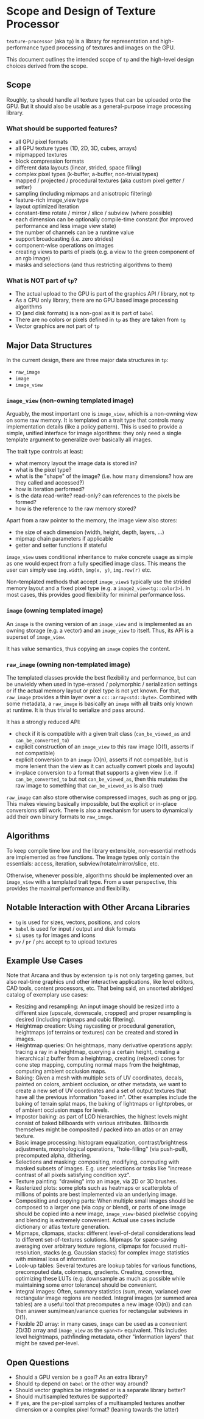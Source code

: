# Scope and Design of Texture Processor

`texture-processor` (aka `tp`) is a library for representation and high-performance typed processing of textures and images on the GPU.

This document outlines the intended scope of `tp` and the high-level design choices derived from the scope.


## Scope

Roughly, `tp` should handle all texture types that can be uploaded onto the GPU.
But it should also be usable as a general-purpose image processing library.

### What should be supported features?

* all GPU pixel formats
* all GPU texture types (1D, 2D, 3D, cubes, arrays)
* mipmapped textures
* block compression formats
* different data layouts (linear, strided, space filling)
* complex pixel types (k-buffer, a-buffer, non-trivial types)
* mapped / projected / procedural textures (aka custom pixel getter / setter)
* sampling (including mipmaps and anisotropic filtering)
* feature-rich image_view type
* layout optimized iteration
* constant-time rotate / mirror / slice / subview (where possible)
* each dimension can be optionally compile-time constant (for improved performance and less image view state)
* the number of channels can be a runtime value
* support broadcasting (i.e. zero strides)
* component-wise operations on images
* creating views to parts of pixels (e.g. a view to the green component of an rgb image)
* masks and selections (and thus restricting algorithms to them)

### What is NOT part of `tp`?

* The actual upload to the GPU is part of the graphics API / library, not `tp`
* As a CPU only library, there are no GPU based image processing algorithms
* IO (and disk formats) is a non-goal as it is part of `babel`
* There are no colors or pixels defined in `tp` as they are taken from `tg`
* Vector graphics are not part of `tp`

## Major Data Structures

In the current design, there are three major data structures in `tp`:

* `raw_image`
* `image`
* `image_view`

### `image_view` (non-owning templated image)

Arguably, the most important one is `image_view`, which is a non-owning view on some raw memory.
It is templated on a trait type that controls many implementation details (like a policy pattern).
This is used to provide a simple, unified interface for image algorithms: they only need a single template argument to generalize over basically all images.

The trait type controls at least:

* what memory layout the image data is stored in?
* what is the pixel type?
* what is the "shape" of the image? (i.e. how many dimensions? how are they called and accessed?)
* how is iteration performed?
* is the data read-write? read-only? can references to the pixels be formed?
* how is the reference to the raw memory stored?

Apart from a raw pointer to the memory, the image view also stores:

* the size of each dimension (width, height, depth, layers, ...)
* mipmap chain parameters if applicable
* getter and setter functions if stateful

`image_view` uses conditional inheritance to make concrete usage as simple as one would expect from a fully specified image class.
This means the user can simply use `img.width`, `img(x, y)`, `img.row(r)` etc.

Non-templated methods that accept `image_view`s typically use the strided memory layout and a fixed pixel type (e.g. a `image2_view<tg::color3>`).
In most cases, this provides good flexibility for minimal performance loss.

### `image` (owning templated image)

An `image` is the owning version of an `image_view` and is implemented as an owning storage (e.g. a vector) and an `image_view` to itself.
Thus, its API is a superset of `image_view`.

It has value semantics, thus copying an `image` copies the content.

### `raw_image` (owning non-templated image)

The templated classes provide the best flexibility and performance, but can be unwieldy when used in type-erased / polymorphic / serialization settings or if the actual memory layout or pixel type is not yet known.
For that, `raw_image` provides a thin layer over a `cc::array<std::byte>`.
Combined with some metadata, a `raw_image` is basically an `image` with all traits only known at runtime.
It is thus trivial to serialize and pass around.

It has a strongly reduced API:

* check if it is compatible with a given trait class (`can_be_viewed_as` and `can_be_converted_to`)
* explicit construction of an `image_view` to this raw image (O(1), asserts if not compatible)
* explicit conversion to an `image` (O(n), asserts if not compatible, but is more lenient than the view as it can actually convert pixels and layouts)
* in-place conversion to a format that supports a given view (i.e. if `can_be_converted_to` but not `can_be_viewed_as`, then this mutates the raw image to something that `can_be_viewed_as` is also true)

`raw_image` can also store otherwise compressed images, such as png or jpg.
This makes viewing basically impossible, but the explicit or in-place conversions still work.
There is also a mechanism for users to dynamically add their own binary formats to `raw_image`.

## Algorithms

To keep compile time low and the library extensible, non-essential methods are implemented as free functions.
The image types only contain the essentials: access, iteration, subview/rotate/mirror/slice, etc.

Otherwise, whenever possible, algorithms should be implemented over an `image_view` with a templated trait type.
From a user perspective, this provides the maximal performance and flexibility.

## Notable Interaction with Other Arcana Libraries

* `tg` is used for sizes, vectors, positions, and colors
* `babel` is used for input / output and disk formats
* `si` uses `tp` for images and icons
* `pv` / `pr` / `phi` accept `tp` to upload textures

## Example Use Cases

Note that Arcana and thus by extension `tp` is not only targeting games, but also real-time graphics und other interactive applications, like level editors, CAD tools, content processors, etc.
That being said, an unsorted abridged catalog of exemplary use cases:

* Resizing and resampling: An input image should be resized into a different size (upscale, downscale, cropped) and proper resampling is desired (including mipmaps and cubic filtering).
* Heightmap creation: Using raycasting or procedural generation, heightmaps (of terrains or textures) can be created and stored in images.
* Heightmap queries: On heightmaps, many derivative operations apply: tracing a ray in a heightmap, querying a certain height, creating a hierarchical z buffer from a heightmap, creating (relaxed) cones for cone step mapping, computing normal maps from the heightmap, computing ambient occlusion maps.
* Baking: Given a mesh with multiple sets of UV coordinates, decals, painted on colors, ambient occlusion, or other metadata, we want to create a new set of UV coordinates and a set of output textures that have all the previous information "baked in". Other examples include the baking of terrain splat maps, the baking of lightmaps or lightprobes, or of ambient occlusion maps for levels.
* Impostor baking: as part of LOD hierarchies, the highest levels might consist of baked billboards with various attributes. Billboards themselves might be composited / packed into an atlas or an array texture.
* Basic image processing: histogram equalization, contrast/brightness adjustments, morphological operations, "hole-filling" (via push-pull), precomputed alpha, dithering.
* Selections and masking: compositing, modifying, computing with masked subsets of images. E.g. user selections or tasks like "increase contrast of all pixels satisfying condition xyz".
* Texture painting: "drawing" into an image, via 2D or 3D brushes.
* Rasterized plots: some plots such as heatmaps or scatterplots of millions of points are best implemented via an underlying image.
* Compositing and copying parts: When multiple small images should be composed to a larger one (via copy or blend), or parts of one image should be copied into a new image, `image_view`-based pixelwise copying and blending is extremely convenient. Actual use cases include dictionary or atlas texture generation.
* Mipmaps, clipmaps, stacks: different level-of-detail considerations lead to different set-of-textures solutions. Mipmaps for space-saving averaging over arbitrary texture regions, clipmaps for focused multi-resolution, stacks (e.g. Gaussian stacks) for complex image statistics with minimal loss of information.
* Look-up tables: Several textures are lookup tables for various functions, precomputed data, colormaps, gradients. Creating, converting, optimizing these LUTs (e.g. downsample as much as possible while maintaining some error tolerance) should be convenient.
* Integral images: Often, summary statistics (sum, mean, variance) over rectangular image regions are needed. Integral images (or summed area tables) are a useful tool that precomputes a new image (O(n)) and can then answer sum/mean/variance queries for rectangular subviews in O(1).
* Flexible 2D array: in many cases, `image` can be used as a convenient 2D/3D array and `image_view` as the `span<T>` equivalent. This includes level heightmaps, pathfinding metadata, other "information layers" that might be saved per-level.

## Open Questions

* Should a GPU version be a goal? As an extra library?
* Should `tp` depend on `babel` or the other way around?
* Should vector graphics be integrated or is a separate library better?
* Should multisampled textures be supported?
* If yes, are the per-pixel samples of a multisampled textures another dimension or a complex pixel format? (leaning towards the latter)
